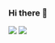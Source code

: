 ### Hi there 👋

<picture>
  <source srcset="https://github-readme-stats.vercel.app/api?username=christoff-linde&show_icons=true&theme=catppuccin_mocha&hide_border=true&show=reviews,discussions_started,discussions_answered,prs_merged,prs_merged_percentage"
    media="(prefers-color-scheme: dark)"
  />
  <source srcset="https://github-readme-stats.vercel.app/api?username=christoff-linde&show_icons=true&theme=catppuccin_latte&hide_border=true&show=reviews,discussions_started,discussions_answered,prs_merged,prs_merged_percentage"
    media="(prefers-color-scheme: light), (prefers-color-scheme: no-preference)"
  />
  <img src="https://github-readme-stats.vercel.app/api?username=christoff-linde&show_icons=true&theme=catppuccin_mocha&hide_border=true&show=reviews,discussions_started,discussions_answered,prs_merged,prs_merged_percentage" />
</picture>

<picture>
  <source
    srcset="https://github-readme-stats.vercel.app/api/top-langs/?username=christoff-linde&show_icons=true&layout=donut&theme=catppuccin_mocha&hide_border=true&langs_count=8&hide=html,jupyter%20notebook,shell"
    media="(prefers-color-scheme: dark), (prefers-color-scheme: no-preference)"
  />
  <source
    srcset="https://github-readme-stats.vercel.app/api/top-langs/?username=christoff-linde&show_icons=true&layout=donut&theme=catppuccin_latte&hide_border=true&langs_count=8&hide=html,jupyter%20notebook,shell"
    media="(prefers-color-scheme: light), (prefers-color-scheme: no-preference)"
  />
  <img src="https://github-readme-stats.vercel.app/api/top-langs/?username=christoff-linde&show_icons=true&layout=donut&theme=catppuccin_latte&hide_border=true&langs_count=8&hide=html,jupyter%20notebook,shell" />
</picture>

<!--
**christoff-linde/christoff-linde** is a ✨ _special_ ✨ repository because its `README.md` (this file) appears on your GitHub profile.

Here are some ideas to get you started:

- 🔭 I’m currently working on ...
- 🌱 I’m currently learning ...
- 👯 I’m looking to collaborate on ...
- 🤔 I’m looking for help with ...
- 💬 Ask me about ...
- 📫 How to reach me: ...
- 😄 Pronouns: ...
- ⚡ Fun fact: ...
-->
